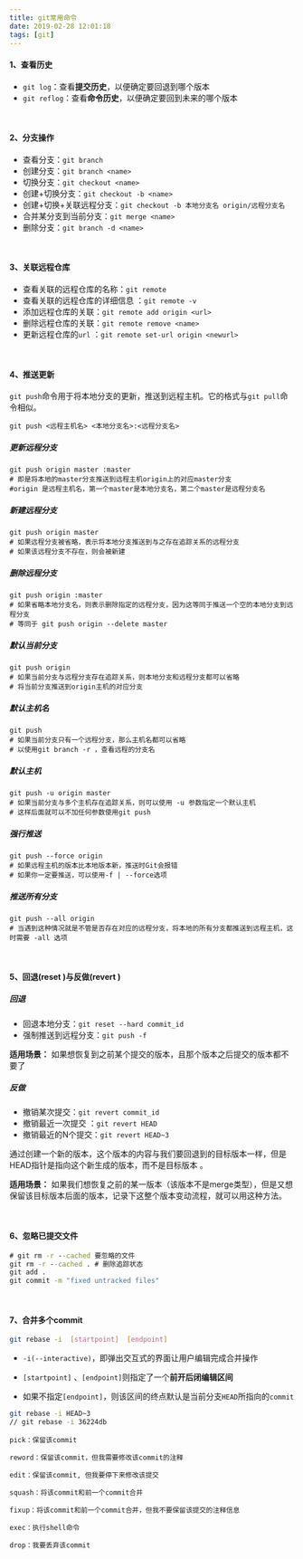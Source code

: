 ```yaml
---
title: git常用命令
date: 2019-02-28 12:01:18
tags: [git]
---
```


#### 1、查看历史

- `git log`：查看**提交历史**，以便确定要回退到哪个版本
- `git reflog`：查看**命令历史**，以便确定要回到未来的哪个版本

<br/>



#### 2、分支操作

- 查看分支：`git branch` 
- 创建分支：`git branch <name>` 
- 切换分支：`git checkout <name> ` 
- 创建+切换分支：`git checkout -b <name> ` 
- 创建+切换+关联远程分支：`git checkout -b 本地分支名 origin/远程分支名`
- 合并某分支到当前分支：`git merge <name> ` 
- 删除分支：`git branch -d <name> ` 

<br/>



#### 3、关联远程仓库

- 查看关联的远程仓库的名称：`git remote` 
- 查看关联的远程仓库的详细信息 ：`git remote -v ` 
- 添加远程仓库的关联：`git remote add origin <url>` 
- 删除远程仓库的关联：`git remote remove <name>`  
- 更新远程仓库的`url` ：`git remote set-url origin <newurl> ` 

<!--more-->

<br/>



#### 4、推送更新

`git push`命令用于将本地分支的更新，推送到远程主机。它的格式与`git pull`命令相似。

```
git push <远程主机名> <本地分支名>:<远程分支名>
```



##### 更新远程分支

```
git push origin master :master
# 即是将本地的master分支推送到远程主机origin上的对应master分支
#origin 是远程主机名，第一个master是本地分支名，第二个master是远程分支名
```



##### 新建远程分支

```
git push origin master
# 如果远程分支被省略，表示将本地分支推送到与之存在追踪关系的远程分支
# 如果该远程分支不存在，则会被新建
```



##### 删除远程分支

```
git push origin :master
# 如果省略本地分支名，则表示删除指定的远程分支，因为这等同于推送一个空的本地分支到远程分支
# 等同于 git push origin --delete master
```



##### 默认当前分支

```
git push origin
# 如果当前分支与远程分支存在追踪关系，则本地分支和远程分支都可以省略
# 将当前分支推送到origin主机的对应分支 
```



##### 默认主机名

```
git push
# 如果当前分支只有一个远程分支，那么主机名都可以省略
# 以使用git branch -r ，查看远程的分支名
```



##### 默认主机

```
git push -u origin master
# 如果当前分支与多个主机存在追踪关系，则可以使用 -u 参数指定一个默认主机
# 这样后面就可以不加任何参数使用git push
```



##### 强行推送

```
git push --force origin
# 如果远程主机的版本比本地版本新，推送时Git会报错
# 如果你一定要推送，可以使用-f | --force选项
```



##### 推送所有分支

```
git push --all origin
# 当遇到这种情况就是不管是否存在对应的远程分支，将本地的所有分支都推送到远程主机，这时需要 -all 选项
```

<br/>



#### 5、回退(reset )与反做(revert )

##### 回退

- 回退本地分支：`git reset --hard commit_id` 
- 强制推送到远程分支：`git push -f` 

**适用场景：** 如果想恢复到之前某个提交的版本，且那个版本之后提交的版本都不要了

 

##### 反做

- 撤销某次提交：`git revert commit_id`  
- 撤销最近一次提交 ：`git revert HEAD ` 
- 撤销最近的N个提交：`git revert HEAD~3` 

通过创建一个新的版本，这个版本的内容与我们要回退到的目标版本一样，但是HEAD指针是指向这个新生成的版本，而不是目标版本 。 

**适用场景：** 如果我们想恢复之前的某一版本（该版本不是merge类型），但是又想保留该目标版本后面的版本，记录下这整个版本变动流程，就可以用这种方法。 

<br/>



#### 6、忽略已提交文件

```cmd
# git rm -r --cached 要忽略的文件
git rm -r --cached . # 删除追踪状态
git add . 
git commit -m "fixed untracked files"
```

<br/>



#### 7、合并多个commit

```bash
git rebase -i  [startpoint]  [endpoint]
```

- `-i(--interactive)`，即弹出交互式的界面让用户编辑完成合并操作

- `[startpoint]` 、`[endpoint]`则指定了一个**前开后闭编辑区间**

- 如果不指定`[endpoint]`，则该区间的终点默认是当前分支`HEAD`所指向的`commit`

```bash
git rebase -i HEAD~3
// git rebase -i 36224db
```

```
pick：保留该commit

reword：保留该commit，但我需要修改该commit的注释

edit：保留该commit, 但我要停下来修改该提交

squash：将该commit和前一个commit合并

fixup：将该commit和前一个commit合并，但我不要保留该提交的注释信息

exec：执行shell命令

drop：我要丢弃该commit
```

<br/>